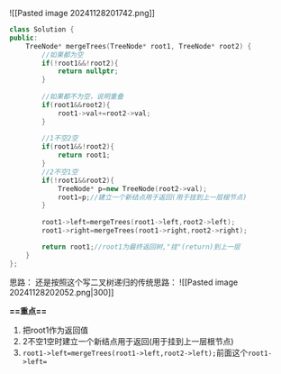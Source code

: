 ![[Pasted image 20241128201742.png]]

```cpp
class Solution {
public:
    TreeNode* mergeTrees(TreeNode* root1, TreeNode* root2) {
        //如果都为空
        if(!root1&&!root2){
            return nullptr;
        }
        
        //如果都不为空，说明重叠
        if(root1&&root2){
            root1->val+=root2->val;
        }
        
		//1不空2空
        if(root1&&!root2){
            return root1;
        }
		//2不空1空
        if(!root1&&root2){
            TreeNode* p=new TreeNode(root2->val);
            root1=p;//建立一个新结点用于返回(用于挂到上一层根节点)
        }
        
        root1->left=mergeTrees(root1->left,root2->left);
        root1->right=mergeTrees(root1->right,root2->right);

        return root1;//root1为最终返回树,"挂"(return)到上一层
    }
};
```

思路：
还是按照这个写二叉树递归的传统思路：
![[Pasted image 20241128202052.png|300]]

**==重点==**
1. 把root1作为返回值
2. 2不空1空时建立一个新结点用于返回(用于挂到上一层根节点)
3. `root1->left=mergeTrees(root1->left,root2->left);`前面这个`root1->left=`

